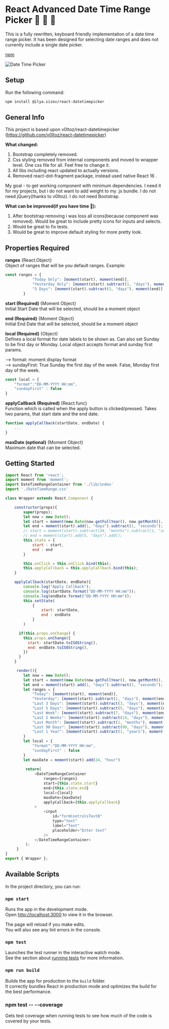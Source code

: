 # React Advanced Date Time Range Picker :rocket: :guitar: :volcano:
This is a fully rewritten, keyboard friendly implementation of a date time range picker. It has been designed for selecting date ranges and does not currently include a single date picker.

[npm](https://www.npmjs.com/package/@ilya.sizov/react-datetimepicker)

![Date Time Picker](https://github.com/sizovilya/react-datetimepicker/blob/master/public/Date_Picker_Image.png?raw=true)


## Setup
Run the following command:
```bash
npm install @ilya.sizov/react-datetimepicker
```

## General Info

This project is based upon v0ltoz/react-datetimepicker (https://github.com/v0ltoz/react-datetimepicker)  

**What changed:**
1. Bootstrap completely removed.
2. Css styling removed from internal components and moved to wrapper level. One css file for all. Feel free to change it.
3. All libs including react updated to actually versions.
4. Removed react-dot-fragment package, instead used native React 16 <Fragment>.

My goal - to get working component with minimum dependencies. I need it for my projects, but 
i do not want to add weight to my .js bundle. I do not need jQuery(thanks to v0ltoz). I do not need 
Bootstrap.

**What can be improved(if you have time :muscle:):**
1. After bootstrap removing i was loss all icons(because <Glyphicon/> component was removed). Would be great to include 
pretty icons for inputs and selects.
2. Would be great to fix tests.
3. Would be great to improve default styling for more pretty look.
## Properties Required

**ranges** {React.Object}  
Object of ranges that will be you default ranges. Example:
```js
const ranges = {
            "Today Only": [moment(start), moment(end)],
            "Yesterday Only": [moment(start).subtract(1, "days"), moment(end).subtract(1, "days")],
            "3 Days": [moment(start).subtract(3, "days"), moment(end)]
        }
```
**start (Required)** {Moment Object}  
Initial Start Date that will be selected, should be a moment object

**end (Required)** {Moment Object}  
Initial End Date that will be selected, should be a moment object

**local (Required)** {Object}  
Defines a local format for date labels to be shown as. Can also set Sunday to be first day or Monday. Local object accepts format and sunday first params. 

--> format: moment display format <br>
--> sundayFirst: True Sunday the first day of the week. False, Monday first day of the week. 

```js
const local = {
    "format":"DD-MM-YYYY HH:mm",
    "sundayFirst" : false
}
```

**applyCallback (Required)** {React.func} <br>
Function which is called when the apply button is clicked/pressed. Takes two params, that start date and the end date.

```js
function applyCallback(startDate, endDate) {
    ... 
}
```

**maxDate (optional)** {Moment Object} <br>
Maximum date that can be selected. 


## Getting Started

```js
import React from 'react';
import moment from 'moment';
import DateTimeRangeContainer from './lib/index'
import './DateTimeRange.css'

class Wrapper extends React.Component {

    constructor(props){
        super(props);
        let now = new Date();
        let start = moment(new Date(now.getFullYear(), now.getMonth(), now.getDate(), 0,0,0,0));
        let end = moment(start).add(1, "days").subtract(1, "seconds");
        // start = moment(start).subtract(34, "months").subtract(1, "seconds");
        // end = moment(start).add(5, "days").add();
        this.state = {
            start : start,
            end : end
        }

        this.onClick = this.onClick.bind(this);
        this.applyCallback = this.applyCallback.bind(this);
    }

    applyCallback(startDate, endDate){
        console.log("Apply Callback");
        console.log(startDate.format("DD-MM-YYYY HH:mm"));
        console.log(endDate.format("DD-MM-YYYY HH:mm"));
        this.setState(
            {
                start: startDate,
                end : endDate
            }
        )

      if(this.props.onChange) {
        this.props.onChange({
          start: startDate.toISOString(),
          end: endDate.toISOString(),
        })
      }
    }

     render(){
        let now = new Date();
        let start = moment(new Date(now.getFullYear(), now.getMonth(), now.getDate(), 0,0,0,0));
        let end = moment(start).add(1, "days").subtract(1, "seconds");
        let ranges = {
            "Today": [moment(start), moment(end)],
            "Yesterday": [moment(start).subtract(1, "days"), moment(end).subtract(1, "days")],
            "Last 3 Days": [moment(start).subtract(3, "days"), moment(end)],
            "Last 5 Days": [moment(start).subtract(5, "days"), moment(end)],
            "Last Week": [moment(start).subtract(7, "days"), moment(end)],
            "Last 2 Weeks": [moment(start).subtract(14, "days"), moment(end)],
            "Last Month": [moment(start).subtract(1, "months"), moment(end)],
            "Last 90 Days": [moment(start).subtract(90, "days"), moment(end)],
            "Last 1 Year": [moment(start).subtract(1, "years"), moment(end)],
        }
        let local = {
            "format":"DD-MM-YYYY HH:mm",
            "sundayFirst" : false
        }
        let maxDate = moment(start).add(24, "hour")
        
         return(
             <DateTimeRangeContainer
                 ranges={ranges}
                 start={this.state.start}
                 end={this.state.end}
                 local={local}
                 maxDate={maxDate}
                 applyCallback={this.applyCallback}
             >
                 <input
                     id="formControlsTextB"
                     type="text"
                     label="Text"
                     placeholder="Enter text"
                 />
             </DateTimeRangeContainer>
         );
     }
}
export { Wrapper };

```


## Available Scripts

In the project directory, you can run:

### `npm start`

Runs the app in the development mode.<br>
Open [http://localhost:3000](http://localhost:3000) to view it in the browser.

The page will reload if you make edits.<br>
You will also see any lint errors in the console.

### `npm test`

Launches the test runner in the interactive watch mode.<br>
See the section about [running tests](https://facebook.github.io/create-react-app/docs/running-tests) for more information.

### `npm run build`

Builds the app for production to the `build` folder.<br>
It correctly bundles React in production mode and optimizes the build for the best performance.

### npm test -- --coverage

Gets test coverage when running tests to see how much of the code is covered by your tests.
